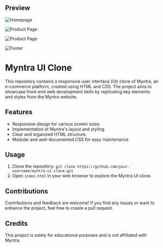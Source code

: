 ## Preview

![Homepage](https://dl.dropbox.com/scl/fi/xn4h9kqy2zyh5t59ip5au/myntra-ui-clone1.png?rlkey=vzvxu628em7ptcecmdug6b4rx&dl=0)

![Product Page](https://dl.dropbox.com/scl/fi/tp453y68kikvx3zuf0i6i/myntra-ui-clone2.png?rlkey=iqjttzwmhsngr2dg90dxlqy8e&dl=0)

![Product Page](https://dl.dropbox.com/scl/fi/4xk0ju73hzgo3dv9boitb/myntra-ui-clone3.png?rlkey=78znghrk2xvat5eb0wr8e87qg&dl=0)

![Footer](https://dl.dropbox.com/scl/fi/rcyk3k9k8n8790zljpekn/myntra-ui-clone4.png?rlkey=j0wj5sf6lrwvioc3w1561giod&dl=0)

# Myntra UI Clone

This repository contains a responsive user interface (UI) clone of Myntra, an e-commerce platform, created using HTML and CSS. The project aims to showcase front-end web development skills by replicating key elements and styles from the Myntra website.

## Features

- Responsive design for various screen sizes.
- Implementation of Myntra's layout and styling.
- Clear and organized HTML structure.
- Modular and well-documented CSS for easy maintenance.

## Usage

1. Clone the repository: `git clone https://github.com/your-username/myntra-ui-clone.git`
2. Open `index.html` in your web browser to explore the Myntra UI clone.

## Contributions

Contributions and feedback are welcome! If you find any issues or want to enhance the project, feel free to create a pull request.

## Credits

This project is solely for educational purposes and is not affiliated with Myntra.

